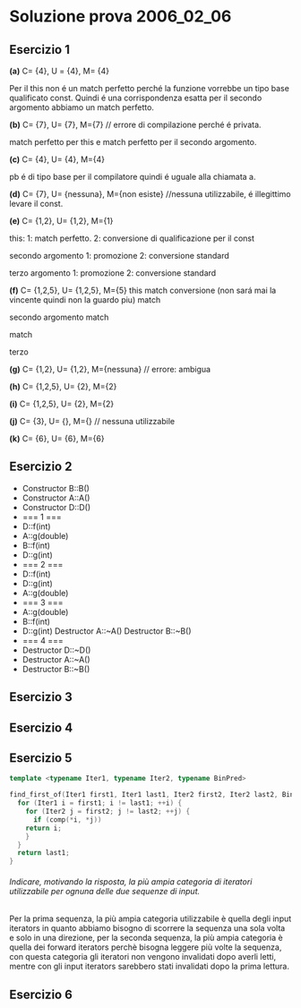 # Soluzione prova 2006_02_06

## Esercizio 1


**(a)** C= {4}, U = {4}, M= {4}

Per il this non é un match perfetto perché la funzione vorrebbe un tipo base qualificato const.
Quindi é una corrispondenza esatta
per il secondo argomento abbiamo un match perfetto.


**(b)** C= {7}, U= {7}, M={7} // errore di compilazione perché é privata.

match perfetto per this e match perfetto per il secondo argomento.

**(c)** C= {4}, U= {4}, M={4}

pb é di tipo base per il compilatore
quindi é uguale alla chiamata a.

**(d)**
C= {7}, U= {nessuna}, M={non esiste} //nessuna utilizzabile,
é illegittimo levare il const.

**(e)**
C= {1,2}, U= {1,2}, M={1}

this:
1: match perfetto.
2: conversione di qualificazione per il const

secondo argomento
1: promozione
2: conversione standard

terzo argomento
1: promozione
2:	conversione standard


**(f)**
C= {1,2,5}, U= {1,2,5}, M={5}
this
match
conversione (non sará mai la vincente quindi non la guardo piu)
match

secondo argomento
match

match

terzo

**(g)**
C= {1,2}, U= {1,2}, M={nessuna} // errore: ambigua

**(h)**
C= {1,2,5}, U= {2}, M={2}

**(i)**
C= {1,2,5}, U= {2}, M={2}

**(j)**
C= {3}, U= {}, M={} // nessuna utilizzabile

**(k)**
C= {6}, U= {6}, M={6}




## Esercizio 2

* Constructor B::B()
* Constructor A::A()
* Constructor D::D()
* === 1 ===
* D::f(int)
* A::g(double)
* B::f(int)
* D::g(int)
* === 2 ===
* D::f(int)
* D::g(int)
* A::g(double)
* === 3 ===
* A::g(double)
* B::f(int)
* D::g(int)
Destructor A::~A()
Destructor B::~B()
* === 4 ===
* Destructor D::~D()
* Destructor A::~A()
* Destructor B::~B()





## Esercizio 3




## Esercizio 4
## Esercizio 5

```c++
template <typename Iter1, typename Iter2, typename BinPred>

find_first_of(Iter1 first1, Iter1 last1, Iter2 first2, Iter2 last2, BinPred comp) {
  for (Iter1 i = first1; i != last1; ++i) {
    for (Iter2 j = first2; j != last2; ++j) {
      if (comp(*i, *j))
	return i;
    }
  }
  return last1;
}
```

###### Indicare, motivando la risposta, la più ampia categoria di iteratori utilizzabile per ognuna delle due sequenze di input.

Per la prima sequenza, la più ampia categoria utilizzabile è quella degli input iterators in quanto abbiamo bisogno di scorrere la sequenza una sola volta e solo in una direzione, per la seconda sequenza, la più ampia categoria è quella dei forward iterators perchè bisogna leggere più volte la sequenza, con questa categoria gli iteratori non vengono invalidati dopo averli letti, mentre con gli input iterators sarebbero stati invalidati dopo la prima lettura.


## Esercizio 6
